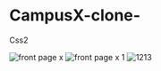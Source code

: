# CampusX-clone-
Css2 

![front page x](https://user-images.githubusercontent.com/66555692/87111151-45c27700-c286-11ea-86e8-99f7d72c2ece.png)
![front page x 1](https://user-images.githubusercontent.com/66555692/87111146-42c78680-c286-11ea-975d-05a1c76a3717.png)
![1213](https://user-images.githubusercontent.com/66555692/87050337-c13b0e80-c21b-11ea-94b6-7a71385b5920.png)
